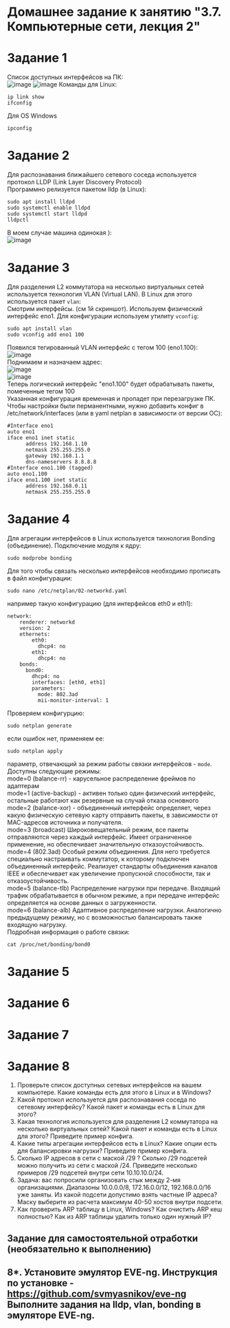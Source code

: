 # Домашнее задание к занятию "3.7. Компьютерные сети, лекция 2"
# Задание 1
Список доступных интерфейсов на ПК:  
![image](https://user-images.githubusercontent.com/22905019/144993688-f4c15934-a50b-479d-80f0-cc73b5e987d3.png)
![image](https://user-images.githubusercontent.com/22905019/144993807-1cfa6343-b9b2-4629-aacd-7e0eaad300cb.png)
Команды для Linux:
~~~
ip link show
ifconfig
~~~
Для OS Windows 
~~~
ipconfig
~~~
# Задание 2
Для распознавания ближайшего сетевого соседа используется протокол LLDP (Link Layer Discovery Protocol)  
Программно релизуется пакетом lldp (в Linux):  
~~~
sudo apt install lldpd
sudo systemctl enable lldpd 
sudo systemctl start lldpd
lldpctl
~~~
В моем случае машина одинокая ):  
![image](https://user-images.githubusercontent.com/22905019/144995300-5fb02dcd-d847-46b8-8e27-1be92ad403f8.png)
# Задание 3
Для разделения L2 коммутатора на несколько виртуальных сетей используется технология VLAN (Virtual LAN). В Linux для этого используется пакет `vlan`:  
Смотрим интерфейсы. (см 1й скриншот). Используем физический интерфейс eno1. Для конфигурации используем утилиту `vconfig`:    
~~~
sudo apt install vlan
sudo vconfig add eno1 100
~~~
Появился тегированный VLAN интерфейс с тегом 100 (eno1.100):  
![image](https://user-images.githubusercontent.com/22905019/144997455-83e99569-0c4f-415c-9fcf-a11f1ef52cfd.png)  
Поднимаем и назначаем адрес:  
![image](https://user-images.githubusercontent.com/22905019/145000814-4a529c54-1b57-450d-a32a-55edca83e5ce.png)  
![image](https://user-images.githubusercontent.com/22905019/145000874-955804c9-3773-4de4-b7f6-9704c70fbe49.png)  
Теперь логический интерфейс "eno1.100" будет обрабатывать пакеты, помеченные тегом 100  
Указанная конфигурация временная и пропадет при перезагрузке ПК. Чтобы настройки были перманентными, нужно добавить конфиг в /etc/network/interfaces (или в yaml netplan в зависимости от версии ОС):  
~~~
#Interface eno1
auto eno1
iface eno1 inet static
      address 192.168.1.10
      netmask 255.255.255.0
      gateway 192.168.1.1
      dns-nameservers 8.8.8.8
#Interface eno1.100 (tagged)
auto eno1.100
iface eno1.100 inet static
      address 192.168.0.11
      netmask 255.255.255.0
~~~
# Задание 4
Для агрегации интерфейсов в Linux используется тихнология Bonding (объединение).
Подключение модуля к ядру:  
~~~
sudo modprobe bonding
~~~
Для того чтобы связать несколько интерфейсов необходимо прописать в файл конфигурации:  
~~~
sudo nano /etc/netplan/02-networkd.yaml
~~~
например такую конфигурацию (для интерфейсов eth0 и eth1):  
~~~
network: 
    renderer: networkd 
    version: 2 
    ethernets: 
        eth0:
          dhcp4: no
        eth1:
          dhcp4: no
    bonds: 
      bond0:
        dhcp4: no
        interfaces: [eth0, eth1]
        parameters:
          mode: 802.3ad
          mii-monitor-interval: 1
~~~
Проверяем конфигурцию:  
~~~
sudo netplan generate
~~~
если ошибок нет, применяем ее:  
~~~
sudo netplan apply
~~~
параметр, отвечающий за режим работы связки интерфейсов - `mode`. Доступны следующие режимы:  
mode=0 (balance-rr) - карусельное распределение фреймов по адаптерам   
mode=1 (active-backup) - активен только один физический интерфейс, остальные работают как резервные на случай отказа основного  
mode=2 (balance-xor) - объединенный интерфейс определяет, через какую физическую сетевую карту отправить пакеты, в зависимости от MAC-адресов источника и получателя.  
mode=3 (broadcast) Широковещательный режим, все пакеты отправляются через каждый интерфейс. Имеет ограниченное применение, но обеспечивает значительную отказоустойчивость.  
mode=4 (802.3ad) Особый режим объединения. Для него требуется специально настраивать коммутатор, к которому подключен объединенный интерфейс. Реализует стандарты объединения каналов IEEE и обеспечивает как увеличение пропускной способности, так и отказоустойчивость.  
mode=5 (balance-tlb) Распределение нагрузки при передаче. Входящий трафик обрабатывается в обычном режиме, а при передаче интерфейс определяется на основе данных о загруженности.  
mode=6 (balance-alb) Адаптивное распределение нагрузки. Аналогично предыдущему режиму, но с возможностью балансировать также входящую нагрузку.  
Подробная информация о работе связки:  
~~~
сat /proc/net/bonding/bond0
~~~
# Задание 5
# Задание 6
# Задание 7
# Задание 8
1. Проверьте список доступных сетевых интерфейсов на вашем компьютере. Какие команды есть для этого в Linux и в Windows?
2. Какой протокол используется для распознавания соседа по сетевому интерфейсу? Какой пакет и команды есть в Linux для этого?
3. Какая технология используется для разделения L2 коммутатора на несколько виртуальных сетей? Какой пакет и команды есть в Linux для этого? Приведите пример конфига.
4. Какие типы агрегации интерфейсов есть в Linux? Какие опции есть для балансировки нагрузки? Приведите пример конфига.
5. Сколько IP адресов в сети с маской /29 ? Сколько /29 подсетей можно получить из сети с маской /24. Приведите несколько примеров /29 подсетей внутри сети 10.10.10.0/24.
6. Задача: вас попросили организовать стык между 2-мя организациями. Диапазоны 10.0.0.0/8, 172.16.0.0/12, 192.168.0.0/16 уже заняты. Из какой подсети допустимо взять частные IP адреса? Маску выберите из расчета максимум 40-50 хостов внутри подсети.
7. Как проверить ARP таблицу в Linux, Windows? Как очистить ARP кеш полностью? Как из ARP таблицы удалить только один нужный IP?
## Задание для самостоятельной отработки (необязательно к выполнению)
 8*. Установите эмулятор EVE-ng.
 Инструкция по установке - https://github.com/svmyasnikov/eve-ng
 Выполните задания на lldp, vlan, bonding в эмуляторе EVE-ng. 
 ---

